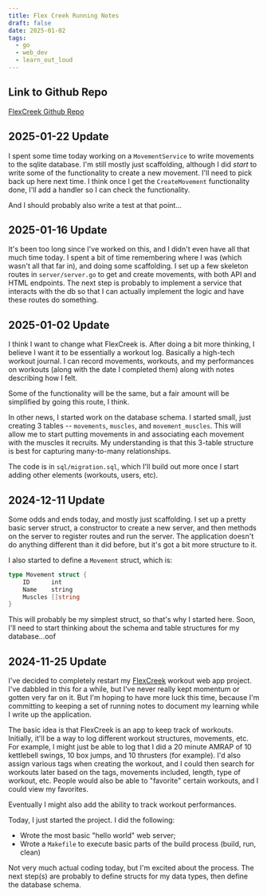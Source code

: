 ```yaml
---
title: Flex Creek Running Notes
draft: false
date: 2025-01-02
tags:
  - go
  - web_dev
  - learn_out_loud
---
```

## Link to Github Repo
[FlexCreek Github Repo](https://github.com/ekholme/flexcreek)

## 2025-01-22 Update

I spent some time today working on a `MovementService` to write movements to the sqlite database. I'm still mostly just scaffolding, although I did *start* to write some of the functionality to create a new movement. I'll need to pick back up here next time. I think once I get the `CreateMovement` functionality done, I'll add a handler so I can check the functionality. 

And I should probably also write a test at that point...
## 2025-01-16 Update

It's been too long since I've worked on this, and I didn't even have all that much time today. I spent a bit of time remembering where I was (which wasn't all that far in), and doing some scaffolding. I set up a few skeleton routes in `server/server.go` to get and create movements, with both API and HTML endpoints. The next step is probably to implement a service that interacts with the db so that I can actually implement the logic and have these routes do something.

## 2025-01-02 Update

I think I want to change what FlexCreek is. After doing a bit more thinking, I believe I want it to be essentially a workout log. Basically a high-tech workout journal. I can record movements, workouts, and my performances on workouts (along with the date I completed them) along with notes describing how I felt.

Some of the functionality will be the same, but a fair amount will be simplified by going this route, I think.

In other news, I started work on the database schema. I started small, just creating 3 tables -- `movements`, `muscles`, and `movement_muscles`. This will allow me to start putting movements in and associating each movement with the muscles it recruits. My understanding is that this 3-table structure is best for capturing many-to-many relationships.

The code is in `sql/migration.sql`, which I'll build out more once I start adding other elements (workouts, users, etc).
## 2024-12-11 Update

Some odds and ends today, and mostly just scaffolding. I set up a pretty basic server struct, a constructor to create a new server, and then methods on the server to register routes and run the server. The application doesn't do anything different than it did before, but it's got a bit more structure to it.

I also started to define a `Movement` struct, which is:

```go
type Movement struct {
    ID      int
    Name    string
    Muscles []string
}
```

This will probably be my simplest struct, so that's why I started here. Soon, I'll need to start thinking about the schema and table structures for my database...oof
## 2024-11-25 Update

I've decided to completely restart my [FlexCreek](https://github.com/ekholme/flexcreek) workout web app project. I've dabbled in this for a while, but I've never really kept momentum or gotten very far on it. But I'm hoping to have more luck this time, because I'm committing to keeping a set of running notes to document my learning while I write up the application.

The basic idea is that FlexCreek is an app to keep track of workouts. Initially, it'll be a way to log different workout structures, movements, etc. For example, I might just be able to log that I did a 20 minute AMRAP of 10 kettlebell swings, 10 box jumps, and 10 thrusters (for example). I'd also assign various tags when creating the workout, and I could then search for workouts later based on the tags, movements included, length, type of workout, etc. People would also be able to "favorite" certain workouts, and I could view my favorites.

Eventually I might also add the ability to track workout performances.

Today, I just started the project. I did the following:
- Wrote the most basic "hello world" web server;
- Wrote a `Makefile` to execute basic parts of the build process (build, run, clean)

Not very much actual coding today, but I'm excited about the process. The next step(s) are probably to define structs for my data types, then define the database schema.